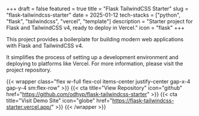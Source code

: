 +++
draft = false
featured = true
title = "Flask TailwindCSS Starter"
slug = "flask-tailwindcss-starter"
date = 2025-01-12
tech-stacks = ["python", "flask", "tailwindcss", "vercel", "template"]
description = "Starter project for Flask and TailwindCSS v4, ready to deploy in Vercel."
icon = "flask"
+++

This project provides a boilerplate for building modern web applications with Flask and TailwindCSS v4.

<!--more-->

It simplifies the process of setting up a development environment and deploying to platforms like Vercel. For more information, please visit the project repository.

{{< wrapper class="flex w-full flex-col items-center justify-center gap-x-4 gap-y-4 sm:flex-row" >}}
{{< cta title="View Repository" icon="github" href="https://github.com/odhyp/flask-tailwindcss-starter" >}}
{{< cta title="Visit Demo Site" icon="globe" href="https://flask-tailwindcss-starter.vercel.app/" >}}
{{< /wrapper >}}

